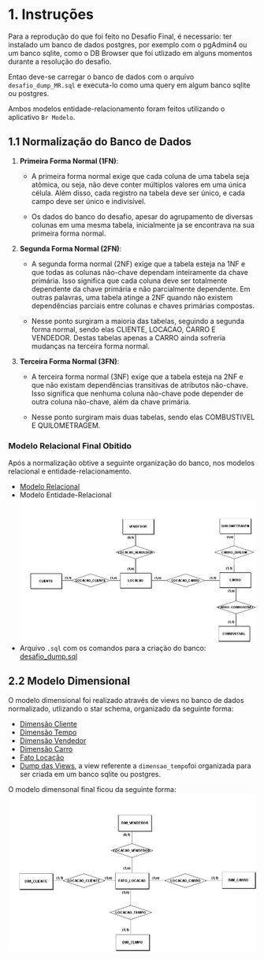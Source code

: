 # 1. Instruções
Para a reprodução do que foi feito no Desafio Final, é necessario: ter instalado um banco de dados postgres, por exemplo com o pgAdmin4 ou um banco sqlite, como o DB Browser que foi utlizado em alguns momentos durante a resolução do desafio. 

Entao deve-se carregar o banco de dados com o arquivo `desafio_dump_MR.sql` e executa-lo como uma query em algum banco sqlite ou postgres. 

Ambos modelos entidade-relacionamento foram feitos utilizando o aplicativo `Br Modelo`.

## 1.1 Normalização do Banco de Dados

1. **Primeira Forma Normal (1FN)**:
    - A primeira forma normal exige que cada coluna de uma tabela seja atômica, ou seja, não deve conter múltiplos valores em uma única célula. Além disso, cada registro na tabela deve ser único, e cada campo deve ser único e indivisível.

    - Os dados do banco do desafio, apesar do agrupamento de diversas colunas em uma mesma tabela, inicialmente ja se encontrava na sua primeira forma normal.


2. **Segunda Forma Normal (2FN)**:
    - A segunda forma normal (2NF) exige que a tabela esteja na 1NF e que todas as colunas não-chave dependam inteiramente da chave primária. Isso significa que cada coluna deve ser totalmente dependente da chave primária e não parcialmente dependente. Em outras palavras, uma tabela atinge a 2NF quando não existem dependências parciais entre colunas e chaves primárias compostas.

    - Nesse ponto surgiram a maioria das tabelas, seguindo a segunda forma normal, sendo elas CLIENTE, LOCACAO, CARRO E VENDEDOR. Destas tabelas apenas a CARRO ainda sofreria mudanças na terceira forma normal.

3. **Terceira Forma Normal (3FN)**:
    - A terceira forma normal (3NF) exige que a tabela esteja na 2NF e que não existam dependências transitivas de atributos não-chave. Isso significa que nenhuma coluna não-chave pode depender de outra coluna não-chave, além da chave primária.

    - Nesse ponto surgiram mais duas tabelas, sendo elas COMBUSTIVEL E QUILOMETRAGEM.

### Modelo Relacional Final Obitido
Após a normalização obtive a seguinte organização do banco, nos modelos relacional e entidade-relacionamento.

- [Modelo Relacional](/Sprint2/Evidencias/desafio/modelo_relacional.txt)
- Modelo Entidade-Relacional ![MER](/Sprint2/Evidencias/desafio/MER.png)
- Arquivo `.sql` com os comandos para a criação do banco: [desafio_dump.sql](/Sprint2/Desafio/desafio_dump_MR.sql)

## 2.2 Modelo Dimensional

O modelo dimensional foi realizado através de views no banco de dados normalizado, utlizando o star schema, organizado da seguinte forma:
- [Dimensão Cliente](/Sprint2/Evidencias/desafio/VIEWS/dimensao_cliente.csv)
- [Dimensão Tempo](/Sprint2/Evidencias/desafio/VIEWS/dimensao_tempo.csv)
- [Dimensão Vendedor](/Sprint2/Evidencias/desafio/VIEWS/dimensao_vendedor.csv)
- [Dimensão Carro](/Sprint2/Evidencias/desafio/VIEWS/dimensao_carro.csv)
- [Fato Locação](/Sprint2/Evidencias/desafio/VIEWS/fato_locacao.csv)
- [Dump das Views](/Sprint2/Desafio/modelo_dimensional.sql), a view referente a `dimensao_tempo`foi organizada para ser criada em um banco sqlite ou postgres.

O modelo dimensonal final ficou da seguinte forma:
![Modelo Dimensional](/Sprint2/Evidencias/desafio/MER_DIMENSIONAL.png)